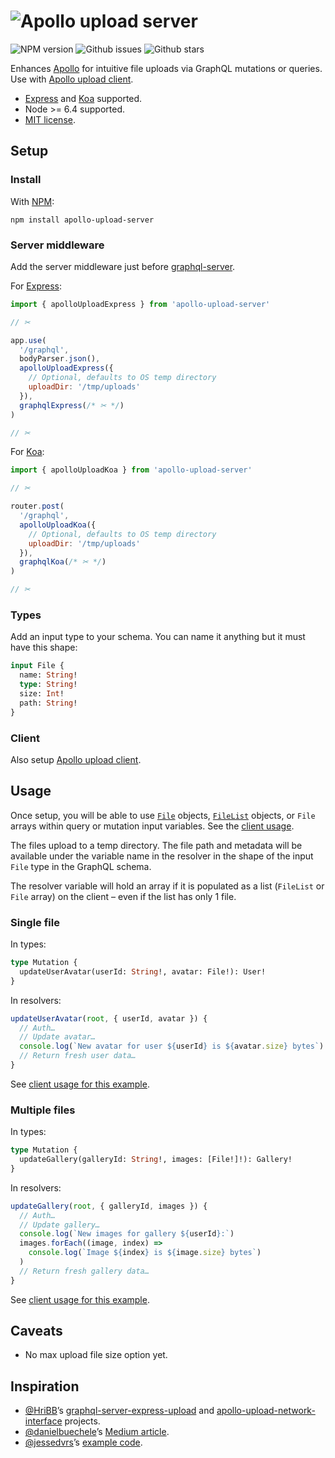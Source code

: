 # ![Apollo upload server](https://cdn.rawgit.com/jaydenseric/apollo-upload-server/v2.0.2/apollo-upload-logo.svg)

![NPM version](https://img.shields.io/npm/v/apollo-upload-server.svg?style=flat-square) ![Github issues](https://img.shields.io/github/issues/jaydenseric/apollo-upload-server.svg?style=flat-square) ![Github stars](https://img.shields.io/github/stars/jaydenseric/apollo-upload-server.svg?style=flat-square)

Enhances [Apollo](http://apollodata.com) for intuitive file uploads via GraphQL mutations or queries. Use with [Apollo upload client](https://github.com/jaydenseric/apollo-upload-client).

- [Express](http://expressjs.com) and [Koa](http://koajs.com) supported.
- Node >= 6.4 supported.
- [MIT license](https://en.wikipedia.org/wiki/MIT_License).

## Setup

### Install

With [NPM](https://www.npmjs.com):

```
npm install apollo-upload-server
```

### Server middleware

Add the server middleware just before [graphql-server](https://github.com/apollographql/graphql-server).

For [Express](http://expressjs.com):

```js
import { apolloUploadExpress } from 'apollo-upload-server'

// ✂

app.use(
  '/graphql',
  bodyParser.json(),
  apolloUploadExpress({
    // Optional, defaults to OS temp directory
    uploadDir: '/tmp/uploads'
  }),
  graphqlExpress(/* ✂ */)
)

// ✂
```

For [Koa](http://koajs.com):

```js
import { apolloUploadKoa } from 'apollo-upload-server'

// ✂

router.post(
  '/graphql',
  apolloUploadKoa({
    // Optional, defaults to OS temp directory
    uploadDir: '/tmp/uploads'
  }),
  graphqlKoa(/* ✂ */)
)

// ✂
```

### Types

Add an input type to your schema. You can name it anything but it must have this shape:

```graphql
input File {
  name: String!
  type: String!
  size: Int!
  path: String!
}
```

### Client

Also setup [Apollo upload client](https://github.com/jaydenseric/apollo-upload-client).

## Usage

Once setup, you will be able to use [`File`](https://developer.mozilla.org/en/docs/Web/API/File) objects, [`FileList`](https://developer.mozilla.org/en/docs/Web/API/FileList) objects, or `File` arrays within query or mutation input variables. See the [client usage](https://github.com/jaydenseric/apollo-upload-client#usage).

The files upload to a temp directory. The file path and metadata will be available under the variable name in the resolver in the shape of the input `File` type in the GraphQL schema.

The resolver variable will hold an array if it is populated as a list (`FileList` or `File` array) on the client – even if the list has only 1 file.

### Single file

In types:

```graphql
type Mutation {
  updateUserAvatar(userId: String!, avatar: File!): User!
}
```

In resolvers:

```js
updateUserAvatar(root, { userId, avatar }) {
  // Auth…
  // Update avatar…
  console.log(`New avatar for user ${userId} is ${avatar.size} bytes`)
  // Return fresh user data…
}
```

See [client usage for this example](https://github.com/jaydenseric/apollo-upload-client#single-file).

### Multiple files

In types:

```graphql
type Mutation {
  updateGallery(galleryId: String!, images: [File!]!): Gallery!
}
```

In resolvers:

```js
updateGallery(root, { galleryId, images }) {
  // Auth…
  // Update gallery…
  console.log(`New images for gallery ${userId}:`)
  images.forEach((image, index) =>
    console.log(`Image ${index} is ${image.size} bytes`)
  )
  // Return fresh gallery data…
}
```

See [client usage for this example](https://github.com/jaydenseric/apollo-upload-client#multiple-files).

## Caveats

- No max upload file size option yet.

## Inspiration

- [@HriBB](https://github.com/HriBB)’s [graphql-server-express-upload](https://github.com/HriBB/graphql-server-express-upload) and [apollo-upload-network-interface](https://github.com/HriBB/apollo-upload-network-interface) projects.
- [@danielbuechele](https://github.com/danielbuechele)’s [Medium article](https://medium.com/@danielbuechele/file-uploads-with-graphql-and-apollo-5502bbf3941e).
- [@jessedvrs](https://github.com/jessedvrs)’s [example code](https://github.com/HriBB/apollo-upload-network-interface/issues/5#issuecomment-280018715).
